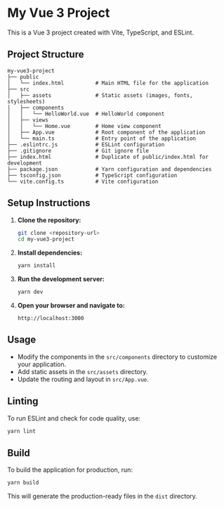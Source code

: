 # My Vue 3 Project

This is a Vue 3 project created with Vite, TypeScript, and ESLint.

## Project Structure

```
my-vue3-project
├── public
│   └── index.html          # Main HTML file for the application
├── src
│   ├── assets              # Static assets (images, fonts, stylesheets)
│   ├── components
│   │   └── HelloWorld.vue  # HelloWorld component
│   ├── views
│   │   └── Home.vue        # Home view component
│   ├── App.vue             # Root component of the application
│   └── main.ts             # Entry point of the application
├── .eslintrc.js            # ESLint configuration
├── .gitignore              # Git ignore file
├── index.html              # Duplicate of public/index.html for development
├── package.json            # Yarn configuration and dependencies
├── tsconfig.json           # TypeScript configuration
└── vite.config.ts          # Vite configuration
```

## Setup Instructions

1. **Clone the repository:**
   ```bash
   git clone <repository-url>
   cd my-vue3-project
   ```

2. **Install dependencies:**
   ```bash
   yarn install
   ```

3. **Run the development server:**
   ```bash
   yarn dev
   ```

4. **Open your browser and navigate to:**
   ```
   http://localhost:3000
   ```

## Usage

- Modify the components in the `src/components` directory to customize your application.
- Add static assets in the `src/assets` directory.
- Update the routing and layout in `src/App.vue`.

## Linting

To run ESLint and check for code quality, use:
```bash
yarn lint
```

## Build

To build the application for production, run:
```bash
yarn build
```

This will generate the production-ready files in the `dist` directory.